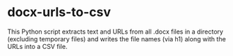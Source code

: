 # docx-urls-to-csv
This Python script extracts text and URLs from all .docx files in a directory (excluding temporary files) and writes the file names (via h1) along with the URLs into a CSV file.
